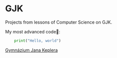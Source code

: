 # GJK
Projects from lessons of Computer Science on GJK.

My most advanced code🤣:

```python
	print("Hello, world")
```

[Gymnázium Jana Keplera](http://www.gjk.cz "Gymnázium Jana Keplera")
